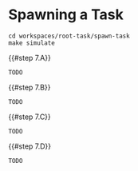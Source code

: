 <!--
    Copyright 2024, Colias Group, LLC

    SPDX-License-Identifier: CC-BY-SA-4.0
-->

# Spawning a Task

```
cd workspaces/root-task/spawn-task
make simulate
```

{{#step 7.A}}

`TODO`

{{#step 7.B}}

`TODO`

{{#step 7.C}}

`TODO`

{{#step 7.D}}

`TODO`
